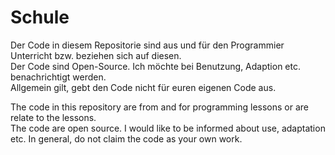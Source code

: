 # Schule
Der Code in diesem Repositorie sind aus und für den Programmier Unterricht bzw. beziehen sich auf diesen.  
Der Code sind Open-Source. Ich möchte bei Benutzung, Adaption etc. benachrichtigt werden.  
Allgemein gilt, gebt den Code nicht für euren eigenen Code aus.  

The code in this repository are from and for programming lessons or are relate to the lessons.  
The code are open source. I would like to be informed about use, adaptation etc.
In general, do not claim the code as your own work.
